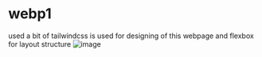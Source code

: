 # webp1
used a bit of tailwindcss is used for designing of this webpage and flexbox for layout structure
![image](https://github.com/user-attachments/assets/14d6473b-7f84-4ad0-8226-bad1f91e4350)


